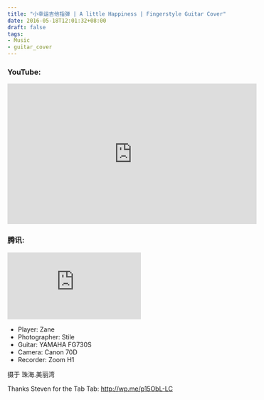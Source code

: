 ```yaml
---
title: "小幸运吉他指弹 | A little Happiness | Fingerstyle Guitar Cover"
date: 2016-05-18T12:01:32+08:00
draft: false
tags:
- Music
- guitar_cover
---
```


### YouTube:
<iframe width="560" height="315" src="https://www.youtube.com/embed/5jgFX5rb2lo" frameborder="0" allowfullscreen></iframe>

### 腾讯:
<iframe frameborder="0" src="https://v.qq.com/txp/iframe/player.html?vid=f05396gzb51" allowFullScreen="true"></iframe>

- Player: Zane
- Photographer: Stile
- Guitar: YAMAHA FG730S
- Camera: Canon 70D
- Recorder: Zoom H1

摄于 珠海.美丽湾

Thanks Steven for the Tab
Tab: http://wp.me/p15ObL-LC